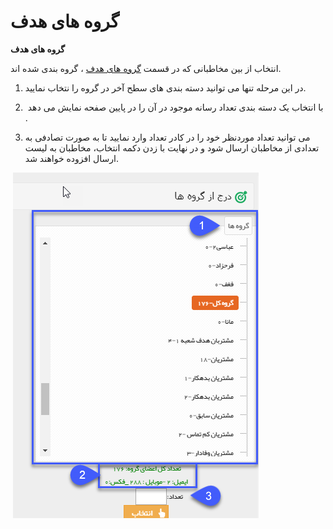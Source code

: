 # گروه های هدف       

**گروه های هدف**

انتخاب از بین مخاطبانی که در قسمت [گروه های هدف](../../../PayamGostarSyncBank/PerposeOfGroups.md) ، گروه بندی شده اند.

1. در این مرحله تنها می توانید دسته بندی های سطح آخر در گروه را نتخاب نمایید.

2.  با انتخاب یک دسته بندی تعداد رسانه موجود در آن را در پایین صفحه نمایش می دهد .

3. می توانید تعداد موردنظر خود را در کادر تعداد وارد نمایید تا به صورت تصادفی به تعدادی از مخاطبان ارسال شود و در نهایت با زدن دکمه انتخاب، مخاطبان به لیست ارسال افزوده خواهند شد. 

 ![](advertise-Step3SelectAudiences-bank4.png)